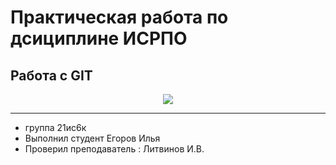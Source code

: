 # Практическая работа по дсициплине ИСРПО
## Работа с GIT 

<p align="center"><img src="https://s0.rbk.ru/v6_top_pics/media/img/4/97/756723916815974.webp" src= width="400"></p>

<p><a href="https://cdnn21.img.ria.ru/images/07e4/0c/0a/1588644193_0:321:3071:2048_1920x0_80_0_0_fee132516d8e1dc34b87ff087c071453.jpg"></a></p>

-----
* группа 21ис6к
* Выполнил студент Егоров Илья
* Проверил преподаватель : Литвинов И.В.